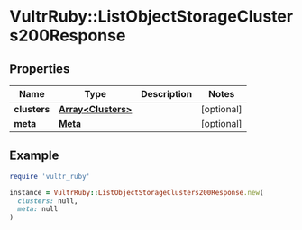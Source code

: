 # VultrRuby::ListObjectStorageClusters200Response

## Properties

| Name | Type | Description | Notes |
| ---- | ---- | ----------- | ----- |
| **clusters** | [**Array&lt;Clusters&gt;**](Clusters.md) |  | [optional] |
| **meta** | [**Meta**](Meta.md) |  | [optional] |

## Example

```ruby
require 'vultr_ruby'

instance = VultrRuby::ListObjectStorageClusters200Response.new(
  clusters: null,
  meta: null
)
```

